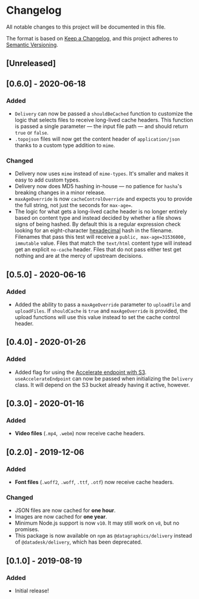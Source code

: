 # Changelog

All notable changes to this project will be documented in this file.

The format is based on [Keep a Changelog](https://keepachangelog.com/en/1.0.0/),
and this project adheres to [Semantic Versioning](https://semver.org/spec/v2.0.0.html).

## [Unreleased]

## [0.6.0] - 2020-06-18

### Added

- `Delivery` can now be passed a `shouldBeCached` function to customize the logic that selects files to receive long-lived cache headers. This function is passed a single parameter — the input file path — and should return `true` or `false`.
- `.topojson` files will now get the content header of `application/json` thanks to a custom type addition to `mime`.

### Changed

- Delivery now uses `mime` instead of `mime-types`. It's smaller and makes it easy to add custom types.
- Delivery now does MD5 hashing in-house — no patience for `hasha`'s breaking changes in a minor release.
- `maxAgeOverride` is now `cacheControlOverride` and expects you to provide the full string, not just the seconds for `max-age=`.
- The logic for what gets a long-lived cache header is no longer entirely based on content type and instead decided by whether a file shows signs of being hashed. By default this is a regular expression check looking for an eight-character [hexadecimal](https://en.wikipedia.org/wiki/Hexadecimal) hash in the filename. Filenames that pass this test will receive a `public, max-age=31536000, immutable` value. Files that match the `text/html` content type will instead get an explicit `no-cache` header. Files that do not pass either test get nothing and are at the mercy of upstream decisions.

## [0.5.0] - 2020-06-16

### Added

- Added the ability to pass a `maxAgeOverride` parameter to `uploadFile` and `uploadFiles`. If `shouldCache` is `true` and `maxAgeOverride` is provided, the upload functions will use this value instead to set the cache control header.

## [0.4.0] - 2020-01-26

### Added

- Added flag for using the [Accelerate endpoint with S3](https://docs.aws.amazon.com/AmazonS3/latest/dev/transfer-acceleration.html). `useAccelerateEndpoint` can now be passed when initializing the `Delivery` class. It will depend on the S3 bucket already having it active, however.

## [0.3.0] - 2020-01-16

### Added

- **Video files** (`.mp4`, `.webm`) now receive cache headers.

## [0.2.0] - 2019-12-06

### Added

- **Font files** (`.woff2`, `.woff`, `.ttf`, `.otf`) now receive cache headers.

### Changed

- JSON files are now cached for **one hour**.
- Images are now cached for **one year**.
- Minimum Node.js support is now `v10`. It may still work on `v8`, but no promises.
- This package is now available on `npm` as `@datagraphics/delivery` instead of `@datadesk/delivery`, which has been deprecated.

## [0.1.0] - 2019-08-19

### Added

- Initial release!

